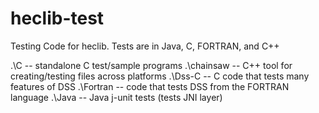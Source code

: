 # heclib-test
Testing Code for heclib.  Tests are in Java, C, FORTRAN, and C++


.\C   		-- standalone C test/sample programs
.\chainsaw      -- C++ tool for creating/testing files across platforms
.\Dss-C         -- C code that tests many features of DSS
.\Fortran       -- code that tests DSS from the FORTRAN language
.\Java          -- Java j-unit tests  (tests JNI layer)